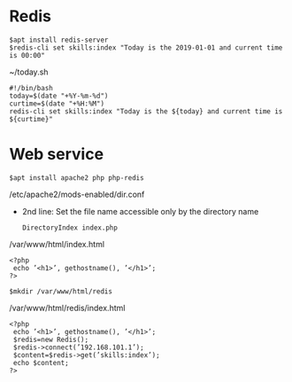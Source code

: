 # Redis
```
$apt install redis-server
$redis-cli set skills:index "Today is the 2019-01-01 and current time is 00:00"
```
~/today.sh
```
#!/bin/bash
today=$(date "+%Y-%m-%d")
curtime=$(date "+%H:%M")
redis-cli set skills:index "Today is the ${today} and current time is ${curtime}"
```
# Web service
```
$apt install apache2 php php-redis
```

/etc/apache2/mods-enabled/dir.conf
- 2nd line: Set the file name accessible only by the directory name
  ```
  DirectoryIndex index.php
  ```

/var/www/html/index.html
```
<?php
 echo ’<h1>’, gethostname(), ’</h1>’;
?>
```

```
$mkdir /var/www/html/redis
```
/var/www/html/redis/index.html
```
<?php
 echo ’<h1>’, gethostname(), ’</h1>’;
 $redis=new Redis();
 $redis->connect(’192.168.101.1’);
 $content=$redis->get(’skills:index’);
 echo $content;
?>
```
